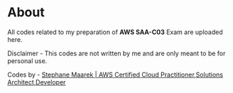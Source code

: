 # About
All codes related to my preparation of **AWS SAA-C03** Exam are uploaded here.

Disclaimer - This codes are not written by me and are only meant to be for personal use.

Codes by - [Stephane Maarek | AWS Certified Cloud Practitioner,Solutions Architect,Developer]( https://www.linkedin.com/in/stephanemaarek/ )
